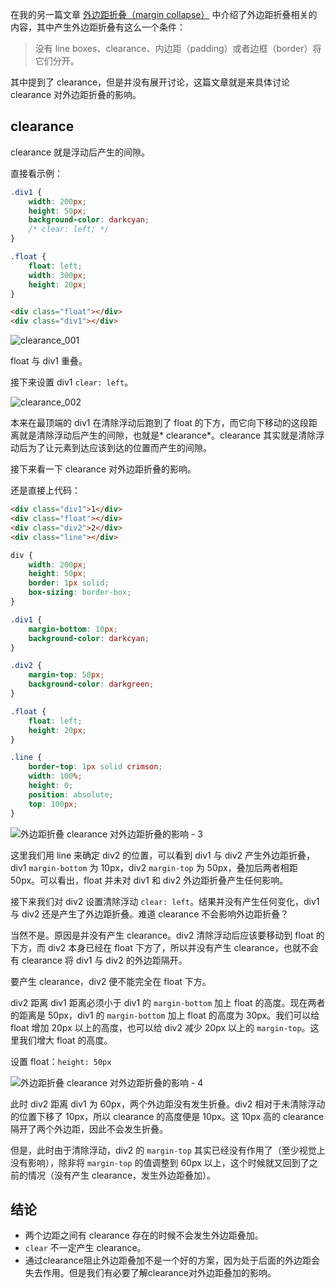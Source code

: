 在我的另一篇文章 [外边距折叠（margin collapse）](https://link) 中介绍了外边距折叠相关的内容，其中产生外边距折叠有这么一个条件：
> 没有 line boxes、clearance、内边距（padding）或者边框（border）将它们分开。

其中提到了 clearance，但是并没有展开讨论，这篇文章就是来具体讨论 clearance 对外边距折叠的影响。

## clearance

clearance 就是浮动后产生的间隙。

直接看示例：

```CSS
.div1 {
    width: 200px;
    height: 50px;
    background-color: darkcyan;
    /* clear: left; */
}

.float {
    float: left;
    width: 300px;
    height: 20px;
}
```

```HTML
<div class="float"></div>
<div class="div1"></div>
```

![clearance_001](https://s1.ax1x.com/2018/09/26/iMed41.png)

float 与 div1 重叠。

接下来设置 div1 `clear: left`。

![clearance_002](https://s1.ax1x.com/2018/09/26/iMe09x.png)

本来在最顶端的 div1 在清除浮动后跑到了 float 的下方，而它向下移动的这段距离就是清除浮动后产生的间隙，也就是* clearance*。clearance 其实就是清除浮动后为了让元素到达应该到达的位置而产生的间隙。

接下来看一下 clearance 对外边距折叠的影响。

还是直接上代码：

```HTML
<div class="div1">1</div>
<div class="float"></div>
<div class="div2">2</div>
<div class="line"></div>
```

```CSS
div {
    width: 200px;
    height: 50px;
    border: 1px solid;
    box-sizing: border-box;
}

.div1 {
    margin-bottom: 10px;
    background-color: darkcyan;
}

.div2 {
    margin-top: 50px;
    background-color: darkgreen;
}

.float {
    float: left;
    height: 20px;
}

.line {
    border-top: 1px solid crimson;
    width: 100%;
    height: 0;
    position: absolute;
    top: 100px;
}
```

![外边距折叠 clearance 对外边距折叠的影响 - 3](https://s1.ax1x.com/2018/09/26/iMev80.png)

这里我们用 line 来确定 div2 的位置，可以看到 div1 与 div2 产生外边距折叠，div1 `margin-bottom` 为 10px，div2 `margin-top` 为 50px，叠加后两者相距 50px。可以看出，float 并未对 div1 和 div2 外边距折叠产生任何影响。

接下来我们对 div2 设置清除浮动 `clear: left`。结果并没有产生任何变化，div1 与 div2 还是产生了外边距折叠。难道 clearance 不会影响外边距折叠？

当然不是。原因是并没有产生 clearance。div2 清除浮动后应该要移动到 float 的下方，而 div2 本身已经在 float 下方了，所以并没有产生 clearance，也就不会有 clearance 将 div1 与 div2 的外边距隔开。

要产生 clearance，div2 便不能完全在 float 下方。

div2 距离 div1 距离必须小于 div1 的 `margin-bottom` 加上 float 的高度。现在两者的距离是 50px，div1 的 `margin-bottom` 加上 float 的高度为 30px。我们可以给 float 增加 20px 以上的高度，也可以给 div2 减少 20px 以上的 `margin-top`。这里我们增大 float 的高度。

设置 float：`height: 50px`

![外边距折叠 clearance 对外边距折叠的影响 - 4](https://s1.ax1x.com/2018/09/26/iM3D29.png)

此时 div2 距离 div1 为 60px，两个外边距没有发生折叠。div2 相对于未清除浮动的位置下移了 10px，所以 clearance 的高度便是 10px。这 10px 高的 clearance 隔开了两个外边距，因此不会发生折叠。

但是，此时由于清除浮动，div2 的 `margin-top` 其实已经没有作用了（至少视觉上没有影响），除非将 `margin-top` 的值调整到 60px 以上，这个时候就又回到了之前的情况（没有产生 clearance，发生外边距叠加）。

## 结论

- 两个边距之间有 clearance 存在的时候不会发生外边距叠加。
- `clear` 不一定产生 clearance。
- 通过clearance阻止外边距叠加不是一个好的方案，因为处于后面的外边距会失去作用。但是我们有必要了解clearance对外边距叠加的影响。